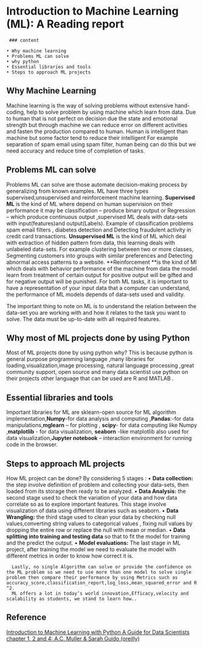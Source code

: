 
# Introduction to  Machine Learning (ML): A Reading report

     ### content

    • Why machine learning
    • Problems ML can solve
    • why python 
    • Essential libraries and tools
    • Steps to approach ML projects

## Why Machine Learning

Machine learning is the way of solving problems without extensive hand-coding, help to solve problem by using machine which learn from data. Due to human that is not perfect on decision due the state and emotional strength but through machine we can reduce error on different activities and fasten the production compared to human. Human is intelligent than machine but some factor tend to reduce their intelligent For example separation of spam email using spam filter, human being can do this but  we need accuracy and reduce time of completion of tasks.

## Problems ML can solve

Problems ML can solve  are those automate decision-making process by generalizing from known examples. ML have three types supervised,unsupervised and reinforcement machine learning.
**Supervised ML** is the kind of ML where depend on human supervision on their performance it may be classification – produce binary output or Regression – which produce continuous output ,supervised ML  deals with data-sets with input(features)and output(Labels). Example of classification problems spam email filters , diabetes detection and Detecting fraudulent activity in credit card transactions.
**Unsupervised ML** is the kind of ML which deal with extraction of hidden pattern from data, this learning deals with unlabeled data-sets. For example clustering between two or more classes, Segmenting customers into groups with similar preferences and Detecting abnormal access patterns to a website.
**Reinforcement **is the kind of  Ml which deals with behavior performance of the machine from data the model learn from treatment of certain output for positive output will be gifted and for negative output will be punished.
For both ML tasks, it is important to have a representation of your input data that a computer can understand, the performance of ML models depends of data-sets used and validity.

The important thing to note on ML is to understand the relation between the  data-set  you are working with and how it relates to the task you want to solve. The data must be up-to-date  with all required features.

## Why most of ML projects done by using Python

Most of ML projects done by using python why? This is because python is general purpose programming language ,many libraries for loading,visualization,image processing, natural language processing ,great community support, open source and many data scientist use python on their projects other language that can be used are R and MATLAB .

## Essential libraries and tools

Important libraries for ML are sklearn-open source for ML algorithm implementation,**Numpy**-for data analysis and computing ,**Pandas**:-for data manipulations,**mglearn** – for plotting , **scipy**- for data computing like Numpy ,**matplotlib** - for data visualization, **seaborn** -like matplotlib also used for data visualization,**Jupyter notebook** – interaction environment for running code in the browser.

## Steps to approach ML projects

How ML project can be done? By considering 5 stages :
    • **Data collection:** the step involve definition of problem and collecting your data-sets, then loaded from its storage then ready to be analyzed.
    • **Data Analysis:** the second stage used to check the variation of your data and how data correlate so as to explore important features. This stage involve visualization of data using different libraries such as seaborn.
    • **Data Wrangling:** the third stage used to clean your data by checking null values,converting string values to categorical values , fixing null values by dropping the entire row or replace the null with mean or median.
    • **Data splitting into training and testing data** so that to fit the model for training and the predict the output.
    • **Model evaluations:** The last stage in ML project, after training the model  we need to evaluate the model with different metrics  in order to know how correct it is.

      Lastly, no single Algorithm can solve or provide the confidence on the ML problem so we need to use more than one model to solve single problem then compare their performance by using Metrics such as accuracy_score,classification_report,log_loss,mean_squared_error and R ^2.
      ML offers a lot in today’s world innovation,Efficacy,velocity and scalability as students, we stand to learn how..

## Reference

[Introduction to Machine Learning with Python A Guide for Data Scientists chapter 1, 2 and 4: A.C. Muller & Sarah Guido (oreilly)](https://github.com/amueller/introduction_to_ml_with_python)
